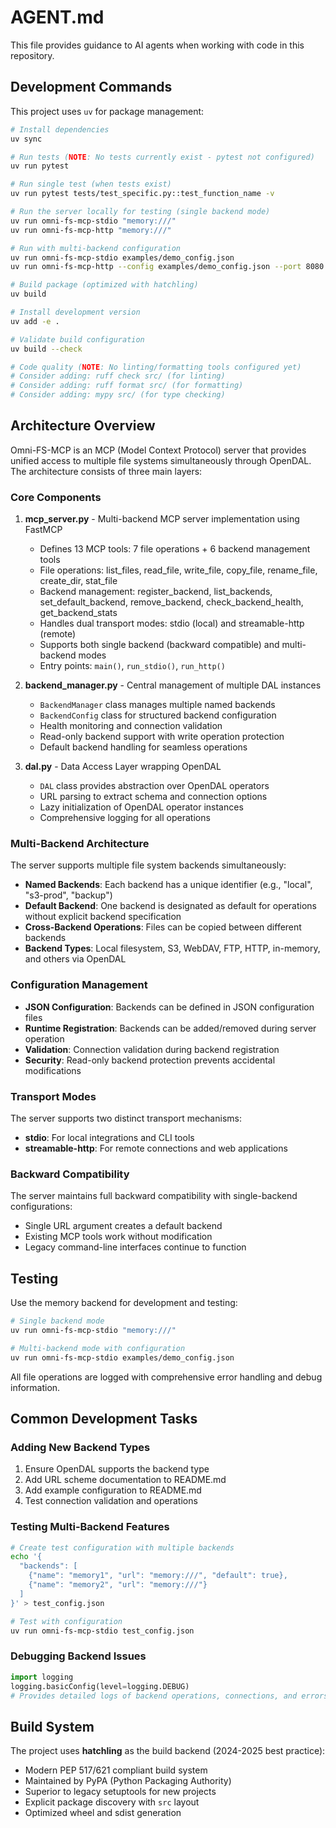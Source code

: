 # AGENT.md

This file provides guidance to AI agents when working with code in this repository.

## Development Commands

This project uses `uv` for package management:

```bash
# Install dependencies
uv sync

# Run tests (NOTE: No tests currently exist - pytest not configured)
uv run pytest

# Run single test (when tests exist)
uv run pytest tests/test_specific.py::test_function_name -v

# Run the server locally for testing (single backend mode)
uv run omni-fs-mcp-stdio "memory:///"
uv run omni-fs-mcp-http "memory:///"

# Run with multi-backend configuration
uv run omni-fs-mcp-stdio examples/demo_config.json
uv run omni-fs-mcp-http --config examples/demo_config.json --port 8080

# Build package (optimized with hatchling)
uv build

# Install development version
uv add -e .

# Validate build configuration
uv build --check

# Code quality (NOTE: No linting/formatting tools configured yet)
# Consider adding: ruff check src/ (for linting)
# Consider adding: ruff format src/ (for formatting)
# Consider adding: mypy src/ (for type checking)
```

## Architecture Overview

Omni-FS-MCP is an MCP (Model Context Protocol) server that provides unified access to multiple file systems simultaneously through OpenDAL. The architecture consists of three main layers:

### Core Components

1. **mcp_server.py** - Multi-backend MCP server implementation using FastMCP
   - Defines 13 MCP tools: 7 file operations + 6 backend management tools
   - File operations: list_files, read_file, write_file, copy_file, rename_file, create_dir, stat_file
   - Backend management: register_backend, list_backends, set_default_backend, remove_backend, check_backend_health, get_backend_stats
   - Handles dual transport modes: stdio (local) and streamable-http (remote)
   - Supports both single backend (backward compatible) and multi-backend modes
   - Entry points: `main()`, `run_stdio()`, `run_http()`

2. **backend_manager.py** - Central management of multiple DAL instances
   - `BackendManager` class manages multiple named backends
   - `BackendConfig` class for structured backend configuration
   - Health monitoring and connection validation
   - Read-only backend support with write operation protection
   - Default backend handling for seamless operations

3. **dal.py** - Data Access Layer wrapping OpenDAL
   - `DAL` class provides abstraction over OpenDAL operators
   - URL parsing to extract schema and connection options
   - Lazy initialization of OpenDAL operator instances
   - Comprehensive logging for all operations

### Multi-Backend Architecture

The server supports multiple file system backends simultaneously:
- **Named Backends**: Each backend has a unique identifier (e.g., "local", "s3-prod", "backup")
- **Default Backend**: One backend is designated as default for operations without explicit backend specification
- **Cross-Backend Operations**: Files can be copied between different backends
- **Backend Types**: Local filesystem, S3, WebDAV, FTP, HTTP, in-memory, and others via OpenDAL

### Configuration Management

- **JSON Configuration**: Backends can be defined in JSON configuration files
- **Runtime Registration**: Backends can be added/removed during server operation
- **Validation**: Connection validation during backend registration
- **Security**: Read-only backend protection prevents accidental modifications

### Transport Modes

The server supports two distinct transport mechanisms:
- **stdio**: For local integrations and CLI tools
- **streamable-http**: For remote connections and web applications

### Backward Compatibility

The server maintains full backward compatibility with single-backend configurations:
- Single URL argument creates a default backend
- Existing MCP tools work without modification
- Legacy command-line interfaces continue to function

## Testing

Use the memory backend for development and testing:

```bash
# Single backend mode
uv run omni-fs-mcp-stdio "memory:///"

# Multi-backend mode with configuration
uv run omni-fs-mcp-stdio examples/demo_config.json
```

All file operations are logged with comprehensive error handling and debug information.

## Common Development Tasks

### Adding New Backend Types
1. Ensure OpenDAL supports the backend type
2. Add URL scheme documentation to README.md
3. Add example configuration to README.md
4. Test connection validation and operations

### Testing Multi-Backend Features
```bash
# Create test configuration with multiple backends
echo '{
  "backends": [
    {"name": "memory1", "url": "memory:///", "default": true},
    {"name": "memory2", "url": "memory:///"}
  ]
}' > test_config.json

# Test with configuration
uv run omni-fs-mcp-stdio test_config.json
```

### Debugging Backend Issues
```python
import logging
logging.basicConfig(level=logging.DEBUG)
# Provides detailed logs of backend operations, connections, and errors
```

## Build System

The project uses **hatchling** as the build backend (2024-2025 best practice):
- Modern PEP 517/621 compliant build system
- Maintained by PyPA (Python Packaging Authority)
- Superior to legacy setuptools for new projects
- Explicit package discovery with `src` layout
- Optimized wheel and sdist generation